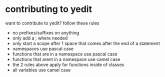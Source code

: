 # contributing to yedit
want to contribute to yedit? follow these rules
<ul>
<li>no prefixes/suffixes on anything</li>
<li>only add a ; where needed</li>
<li>only start a scope after 1 space that comes after the end of a statement</li>
<li>namespaces use pascal case</li>
<li>functions that are in a namespace use pascal case</li>
<li>functions that arent in a namespace use camel case</li>
<li>the 2 rules above apply for functions inside of classes</li>
<li>all variables use camel case</li>
<ul>
